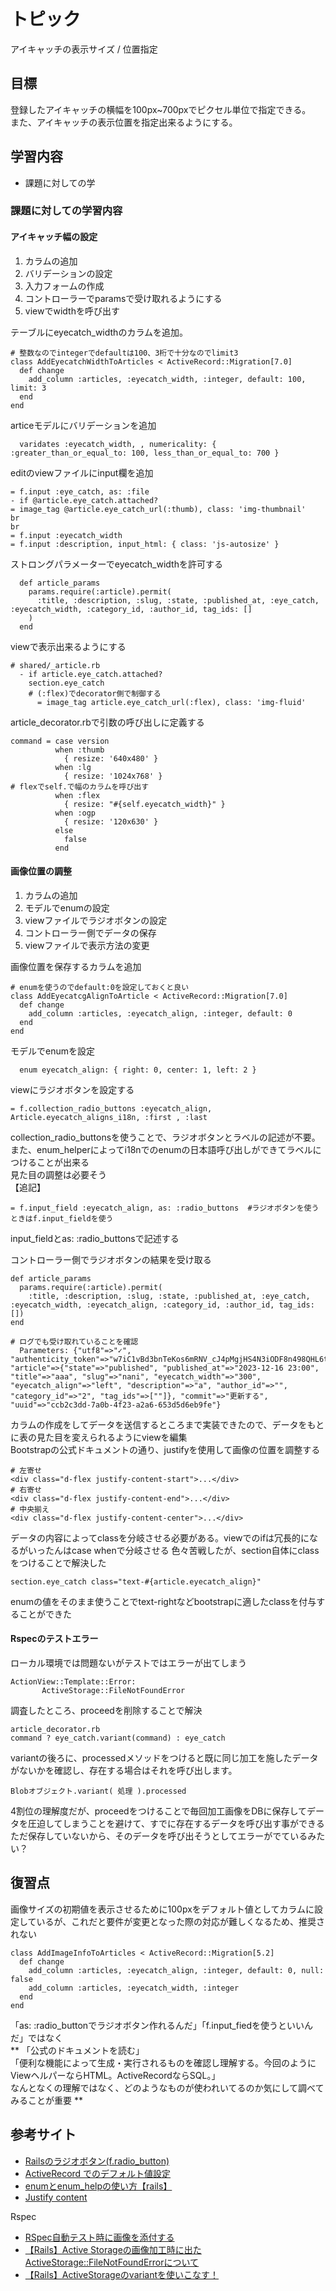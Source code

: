 # トピック
アイキャッチの表示サイズ / 位置指定

## 目標
登録したアイキャッチの横幅を100px~700pxでピクセル単位で指定できる。  
また、アイキャッチの表示位置を指定出来るようにする。

## 学習内容
- 課題に対しての学

### 課題に対しての学習内容

#### アイキャッチ幅の設定

1. カラムの追加
2. バリデーションの設定
3. 入力フォームの作成
4. コントローラーでparamsで受け取れるようにする
5. viewでwidthを呼び出す

テーブルにeyecatch_widthのカラムを追加。
```
# 整数なのでintegerでdefaultは100、3桁で十分なのでlimit3
class AddEyecatchWidthToArticles < ActiveRecord::Migration[7.0]
  def change
    add_column :articles, :eyecatch_width, :integer, default: 100, limit: 3
  end
end
```
articeモデルにバリデーションを追加
```
  varidates :eyecatch_width, , numericality: { :greater_than_or_equal_to: 100, less_than_or_equal_to: 700 }
```
editのviewファイルにinput欄を追加
```
= f.input :eye_catch, as: :file
- if @article.eye_catch.attached?
= image_tag @article.eye_catch_url(:thumb), class: 'img-thumbnail'
br
br
= f.input :eyecatch_width
= f.input :description, input_html: { class: 'js-autosize' }
```
ストロングパラメーターでeyecatch_widthを許可する
```
  def article_params
    params.require(:article).permit(
      :title, :description, :slug, :state, :published_at, :eye_catch, :eyecatch_width, :category_id, :author_id, tag_ids: []
    )
  end
```
viewで表示出来るようにする
```
# shared/_article.rb
  - if article.eye_catch.attached?
    section.eye_catch
    # (:flex)でdecorator側で制御する
      = image_tag article.eye_catch_url(:flex), class: 'img-fluid'
```
article_decorator.rbで引数の呼び出しに定義する
```
command = case version
          when :thumb
            { resize: '640x480' }
          when :lg
            { resize: '1024x768' }
# flexでself.で幅のカラムを呼び出す
          when :flex
            { resize: "#{self.eyecatch_width}" }
          when :ogp
            { resize: '120x630' }
          else
            false
          end
```

#### 画像位置の調整
1. カラムの追加
2. モデルでenumの設定
3. viewファイルでラジオボタンの設定
4. コントローラー側でデータの保存
5. viewファイルで表示方法の変更

画像位置を保存するカラムを追加 
```
# enumを使うのでdefault:0を設定しておくと良い
class AddEyecatcgAlignToArticle < ActiveRecord::Migration[7.0]
  def change
    add_column :articles, :eyecatch_align, :integer, default: 0
  end
end
```
モデルでenumを設定
```
  enum eyecatch_align: { right: 0, center: 1, left: 2 }
```
viewにラジオボタンを設定する
```
= f.collection_radio_buttons :eyecatch_align, Article.eyecatch_aligns_i18n, :first , :last
```
collection_radio_buttonsを使うことで、ラジオボタンとラベルの記述が不要。  
また、enum_helperによってi18nでのenumの日本語呼び出しができてラベルにつけることが出来る  
見た目の調整は必要そう  
【追記】
```
= f.input_field :eyecatch_align, as: :radio_buttons  #ラジオボタンを使うときはf.input_fieldを使う
```
input_fieldとas: :radio_buttonsで記述する
  
コントローラー側でラジオボタンの結果を受け取る  
```
def article_params
  params.require(:article).permit(
    :title, :description, :slug, :state, :published_at, :eye_catch, :eyecatch_width, :eyecatch_align, :category_id, :author_id, tag_ids: [])
end

# ログでも受け取れていることを確認
  Parameters: {"utf8"=>"✓", "authenticity_token"=>"w7iC1vBd3bnTeKos6mRNV_cJ4pMgjHS4N3iODF8n498QHL6t9n9TBnE3T4Bhb7e8RnAsnUk8KPmkZadPKOqIqQ", "article"=>{"state"=>"published", "published_at"=>"2023-12-16 23:00", "title"=>"aaa", "slug"=>"nani", "eyecatch_width"=>"300", "eyecatch_align"=>"left", "description"=>"a", "author_id"=>"", "category_id"=>"2", "tag_ids"=>[""]}, "commit"=>"更新する", "uuid"=>"ccb2c3dd-7a0b-4f23-a2a6-653d5d6eb9fe"}
```
カラムの作成をしてデータを送信するところまで実装できたので、データをもとに表の見た目を変えられるようにviewを編集  
Bootstrapの公式ドキュメントの通り、justifyを使用して画像の位置を調整する
```
# 左寄せ
<div class="d-flex justify-content-start">...</div>
# 右寄せ
<div class="d-flex justify-content-end">...</div>
# 中央揃え
<div class="d-flex justify-content-center">...</div>
```
データの内容によってclassを分岐させる必要がある。viewでのifは冗長的になるがいったんはcase whenで分岐させる
色々苦戦したが、section自体にclassをつけることで解決した
```
section.eye_catch class="text-#{article.eyecatch_align}"
```
enumの値をそのまま使うことでtext-rightなどbootstrapに適したclassを付与することができた  

#### Rspecのテストエラー
ローカル環境では問題ないがテストではエラーが出てしまう
```
ActionView::Template::Error:
       ActiveStorage::FileNotFoundError
```
調査したところ、proceedを削除することで解決
```
article_decorator.rb
command ? eye_catch.variant(command) : eye_catch
```
variantの後ろに、processedメソッドをつけると既に同じ加工を施したデータがないかを確認し、存在する場合はそれを呼び出します。
```
Blobオブジェクト.variant( 処理 ).processed
```
4割位の理解度だが、proceedをつけることで毎回加工画像をDBに保存してデータを圧迫してしまうことを避けて、すでに存在するデータを呼び出す事ができる  
ただ保存していないから、そのデータを呼び出そうとしてエラーがでているみたい？

## 復習点
画像サイズの初期値を表示させるために100pxをデフォルト値としてカラムに設定しているが、これだと要件が変更となった際の対応が難しくなるため、推奨されない
```
class AddImageInfoToArticles < ActiveRecord::Migration[5.2]
  def change
    add_column :articles, :eyecatch_align, :integer, default: 0, null: false
    add_column :articles, :eyecatch_width, :integer
  end
end
```
「as: :radio_buttonでラジオボタン作れるんだ」「f.input_fiedを使うといいんだ」ではなく  
** 「公式のドキュメントを読む」  
「便利な機能によって生成・実行されるものを確認し理解する。今回のようにViewヘルパーならHTML。ActiveRecordならSQL。」  
なんとなくの理解ではなく、どのようなものが使われいてるのか気にして調べてみることが重要 **

## 参考サイト
- [Railsのラジオボタン(f.radio_button)](https://qiita.com/dawn_628/items/944c79b06299a35b5225)
- [ActiveRecord でのデフォルト値設定](https://www.google.com/?hl=ja)
- [enumとenum_helpの使い方【rails】](https://qiita.com/kikikikimorimori/items/353f69e31b42e85b9c29)
- [Justify content](https://getbootstrap.jp/docs/5.3/utilities/flex/)

Rspec
- [RSpec自動テスト時に画像を添付する](https://zm.hateblo.jp/entry/2020/10/16/200313)
- [【Rails】Active Storageの画像加工時に出たActiveStorage::FileNotFoundErrorについて](https://zenn.dev/meimei_kr/articles/50138b90cbdde8)
- [【Rails】ActiveStorageのvariantを使いこなす！](https://prograshi.com/framework/rails/active-storage_variant/)